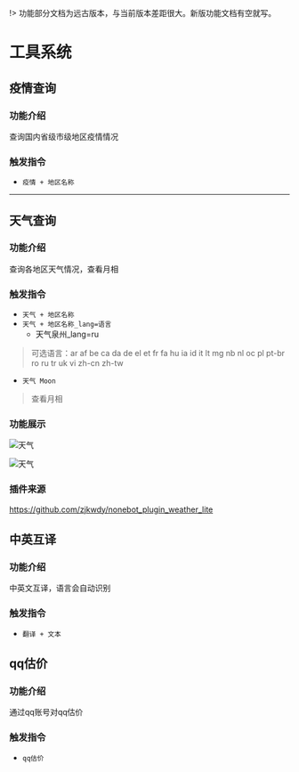 !> 功能部分文档为远古版本，与当前版本差距很大。新版功能文档有空就写。

# 工具系统

## 疫情查询

### 功能介绍

查询国内省级市级地区疫情情况

### 触发指令

- ```疫情 + 地区名称```

---

## 天气查询

### 功能介绍

查询各地区天气情况，查看月相

### 触发指令

- ```天气 + 地区名称```
- ```天气 + 地区名称_lang=语言```
  - 天气泉州_lang=ru

> 可选语言：ar af be ca da de el et fr fa hu ia id it lt mg nb nl oc pl pt-br ro ru tr uk vi zh-cn zh-tw

- ```天气 Moon```

> 查看月相

### 功能展示

![天气](http://img.sevin.cn/i/2022/12/29/63acea640f1c6.png)

![天气](http://img.sevin.cn/i/2022/12/29/63acea640e6fe.jpg)

### 插件来源

https://github.com/zjkwdy/nonebot_plugin_weather_lite

## 中英互译

### 功能介绍

中英文互译，语言会自动识别

### 触发指令

- ```翻译 + 文本```

## qq估价

### 功能介绍

通过qq账号对qq估价

### 触发指令

- ```qq估价```